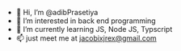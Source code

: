 - 👋 Hi, I’m @adibPrasetiya
- 👀 I’m interested in back end programming
- 🌱 I’m currently learning JS, Node JS, Typscript
- 📫 just meet me at jacobixjrex@gmail.com

<!---
adibPrasetiya/adibPrasetiya is a ✨ special ✨ repository because its `README.md` (this file) appears on your GitHub profile.
You can click the Preview link to take a look at your changes.
--->

